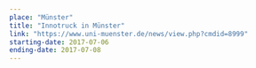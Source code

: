 ```yaml
---
place: "Münster"
title: "Innotruck in Münster"
link: "https://www.uni-muenster.de/news/view.php?cmdid=8999"
starting-date: 2017-07-06
ending-date: 2017-07-08
---
```

